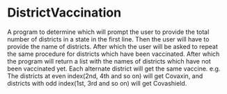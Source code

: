# DistrictVaccination
A program to determine which will prompt the user to provide the total number of districts in a state in the first line.
Then the user will have to provide the name of districts.
After which the user will be asked to repeat the same procedure for districts which have been vaccinated.
After which the program will return a list with the names of districts which have not been vaccinated yet.
Each alternate district will get the same vaccine. 
e.g. The districts at even index(2nd, 4th and so on) will get Covaxin, and districts with odd index(1st, 3rd and so on) will get Covashield.
